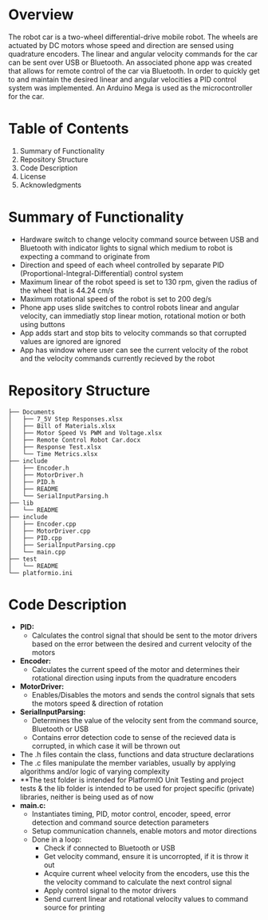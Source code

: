 # Overview
The robot car is a two-wheel differential-drive mobile robot.  The wheels are actuated by DC motors whose speed and direction are sensed using quadrature encoders.  The linear and angular velocity commands for the car can be sent over USB or Bluetooth.  An associated phone app was created that allows for remote control of the car via Bluetooth.  In order to quickly get to and maintain the desired linear and angular velocities a PID control system was implemented.  An Arduino Mega is used as the microcontroller for the car.

# Table of Contents
1. Summary of Functionality
2. Repository Structure
3. Code Description
5. License
6. Acknowledgments

# Summary of Functionality
-	Hardware switch to change velocity command source between USB and Bluetooth with indicator lights to signal which medium to robot is expecting a command to originate from
-	Direction and speed of each wheel controlled by separate PID (Proportional-Integral-Differential) control system
-	Maximum linear of the robot speed is set to 130 rpm, given the radius of the wheel that is 44.24 cm/s
-	Maximum rotational speed of the robot is set to 200 deg/s
-	Phone app uses slide switches to control robots linear and angular velocity, can immediatly stop linear motion, rotational motion or both using buttons
-	App adds start and stop bits to velocity commands so that corrupted values are ignored are ignored
-	App has window where user can see the current velocity of the robot and the velocity commands currently recieved by the robot

# Repository Structure
```
├── Documents
│   ├── 7_5V Step Responses.xlsx
│   ├── Bill of Materials.xlsx
│   ├── Motor Speed Vs PWM and Voltage.xlsx
│   ├── Remote Control Robot Car.docx
│   ├── Response Test.xlsx
│   └── Time Metrics.xlsx
├── include
│   ├── Encoder.h
│   ├── MotorDriver.h
│   ├── PID.h
│   ├── README
│   └── SerialInputParsing.h
├── lib
│   └── README
├── include
│   ├── Encoder.cpp
│   ├── MotorDriver.cpp
│   ├── PID.cpp
│   ├── SerialInputParsing.cpp
│   └── main.cpp
├── test
│   └── README
└── platformio.ini
```
# Code Description
- **PID:**
   - Calculates the control signal that should be sent to the motor drivers based on the error between the desired and current velocity of the motors
- **Encoder:**
   - Calculates the current speed of the motor and determines their rotational direction using inputs from the quadrature encoders
- **MotorDriver:**
   - Enables/Disables the motors and sends the control signals that sets the motors speed & direction of rotation
- **SerialInputParsing:**
   - Determines the value of the velocity sent from the command source, Bluetooth or USB
   - Contains error detection code to sense of the recieved data is corrupted, in which case it will be thrown out
- The .h files contain the class, functions and data structure declarations
- The .c files manipulate the member variables, usually by applying algorithms and/or logic of varying complexity
- **The test folder is intended for PlatformIO Unit Testing and project tests & the lib folder is intended to be used for project specific (private) libraries, neither is being used as of now
- **main.c:**
   - Instantiates timing, PID, motor control, encoder, speed, error detection and command source detection parameters
   - Setup communication channels, enable motors and motor directions
   - Done in a loop:
       - Check if connected to Bluetooth or USB
       - Get velocity command, ensure it is uncorropted, if it is throw it out
       - Acquire current wheel velocity from the encoders, use this the the velocity command to calculate the next control signal
       - Apply control signal to the motor drivers
       - Send current linear and rotational velocity values to command source for printing

